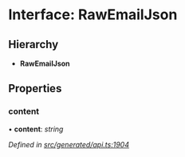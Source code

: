 # Interface: RawEmailJson

## Hierarchy

* **RawEmailJson**

## Properties

###  content

• **content**: *string*

*Defined in [src/generated/api.ts:1904](https://github.com/mailslurp/mailslurp-client/blob/a26884c/src/generated/api.ts#L1904)*
